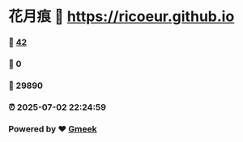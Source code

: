 # 花月痕 :link: https://ricoeur.github.io 
### :page_facing_up: [42](https://ricoeur.github.io/tag.html) 
### :speech_balloon: 0 
### :hibiscus: 29890 
### :alarm_clock: 2025-07-02 22:24:59 
### Powered by :heart: [Gmeek](https://github.com/Meekdai/Gmeek)
